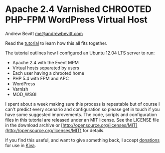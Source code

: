 # Apache 2.4 Varnished CHROOTED PHP-FPM WordPress Virtual Host

Andrew Bevitt <me@andrewbevitt.com>

Read the [tutorial](http://andrewbevitt.com/tutorials/apache-varnish-chrooted-php-fpm-wordpress-virtual-host/) to learn how this all fits together.

The tutorial outlines how I configured an Ubuntu 12.04 LTS server to run:

* Apache 2.4 with the Event MPM
* Virtual hosts separated by users
* Each user having a chrooted home
* PHP 5.4 with FPM and APC
* WordPress
* Varnish
* MOD_WSGI

I spent about a week making sure this process is repeatable but of course I can't predict every scenario and configuration so please get in touch if you have some suggested improvements. The code, scripts and configuration files in this tutorial are released under an MIT license. See the LICENSE file in the download archive or [http://opensource.org/licenses/MIT](http://opensource.org/licenses/MIT) for details.

If you find this useful, and want to give something back, I accept [donations](http://andrewbevitt.com/donations/) for use in [Kiva](http://kiva.org).

